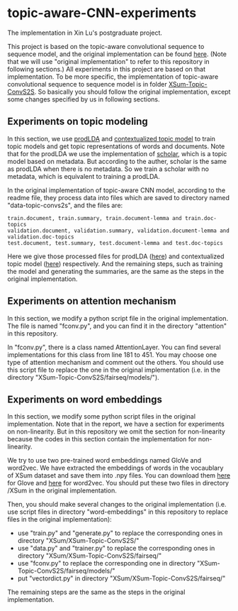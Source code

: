 # topic-aware-CNN-experiments
The implementation in Xin Lu's postgraduate project.

This project is based on the topic-aware convolutional sequence to sequence model, and the original implementation can be found [here](https://github.com/EdinburghNLP/XSum). (Note that we will use "original implementation" to refer to this repository in following sections.) All experiments in this project are based on that implementation. To be more specific, the implementation of topic-aware convolutional sequence to sequence model is in folder [XSum-Topic-ConvS2S](https://github.com/EdinburghNLP/XSum/tree/master/XSum-Topic-ConvS2S). So basically you should follow the original implementation, except some changes specified by us in following sections.

## Experiments on topic modeling
In this section, we use [prodLDA](https://github.com/dallascard/scholar) and [contextualized topic model](https://github.com/MilaNLProc/contextualized-topic-models) to train topic models and get topic representations of words and documents. Note that for the prodLDA we use the implementation of [scholar](https://arxiv.org/abs/1705.09296), which is a topic model based on metadata. But according to the auther, scholar is the same as prodLDA when there is no metadata. So we train a scholar with no metadata, which is equivalent to training a prodLDA.  

In the original implementation of topic-aware CNN model, according to the readme file, they process data into files which are saved to directory named "data-topic-convs2s", and the files are:
```
train.document, train.summary, train.document-lemma and train.doc-topics
validation.document, validation.summary, validation.document-lemma and validation.doc-topics
test.document, test.summary, test.document-lemma and test.doc-topics
```
Here we give those processed files for prodLDA ([here](https://drive.google.com/uc?id=1enJpUe3nCtGMBZoy7oBdJC0t0NwIKb-2)) and contextualized topic model ([here](https://drive.google.com/file/d/1LC3kRxb7-tnqfz7UbP93G2IOAVdavI19/view)) respectively. And the remaining steps, such as training the model and generating the summaries, are the same as the steps in the original implementation. 

## Experiments on attention mechanism 
In this section, we modify a python script file in the original implementation. The file is named "fconv.py", and you can find it in the directory "attention" in this repository. 

In "fconv.py", there is a class named AttentionLayer. You can find several implementations for this class from line 181 to 451. You may choose one type of attention mechanism and comment out the others. You should use this script file to replace the one in the original implementation (i.e. in the directory "XSum-Topic-ConvS2S/fairseq/models/"). 

## Experiments on word embeddings
In this section, we modify some python script files in the original implementation. Note that in the report, we have a section for experiments on non-linearity. But in this repository we omit the section for non-linearity because the codes in this section contain the implementation for non-linearity.

We try to use two pre-trained word embeddings named GloVe and word2vec. We have extracted the embeddings of words in the vocaublary of XSum dataset and save them into .npy files. You can download them [here](https://drive.google.com/uc?id=1Pc309-Zq7cn-09lIvMt2VVMlH7BerfXh) for Glove and [here](https://drive.google.com/uc?id=1Lqr5j7D6eURerK-WPawoEl18qCE_UwtG) for word2vec. You should put these two files in directory /XSum in the original implementation.

Then, you should make several changes to the original implementation (i.e. use script files in directory "word-embeddings" in this repository to replace files in the original implementation):

* use "train.py" and "generate.py" to replace the corresponding ones in directory "XSum/XSum-Topic-ConvS2S/"
* use "data.py" and "trainer.py" to replace the corresponding ones in directory "XSum/XSum-Topic-ConvS2S/fairseq/"
* use "fconv.py" to replace the corresponding one in directory "XSum-Topic-ConvS2S/fairseq/models/"
* put "vectordict.py" in directory "XSum/XSum-Topic-ConvS2S/fairseq/"

The remaining steps are the same as the steps in the original implementation.
